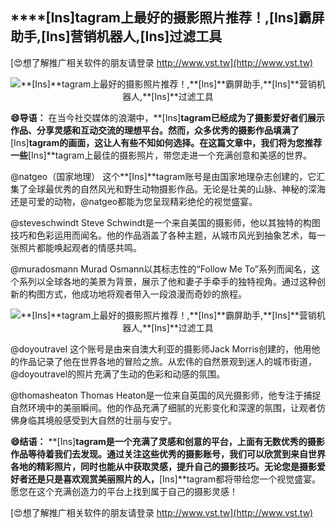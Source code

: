 ## ****[Ins]**tagram上最好的摄影照片推荐！,**[Ins]**霸屏助手,**[Ins]**营销机器人,**[Ins]**过滤工具**

[😍想了解推广相关软件的朋友请登录 http://www.vst.tw](http://www.vst.tw)

 <center><img src="https://vst.tw/MP4/tuiguang/png/3.png" alt="**[Ins]**tagram上最好的摄影照片推荐！,**[Ins]**霸屏助手,**[Ins]**营销机器人,**[Ins]**过滤工具"></center>

**😄导语：**
在当今社交媒体的浪潮中，**[Ins]**tagram已经成为了摄影爱好者们展示作品、分享灵感和互动交流的理想平台。然而，众多优秀的摄影作品填满了**[Ins]**tagram的画面，这让人有些不知如何选择。在这篇文章中，我们将为您推荐一些**[Ins]**tagram上最佳的摄影照片，带您走进一个充满创意和美感的世界。

@natgeo（国家地理）
这个**[Ins]**tagram账号是由国家地理杂志创建的，它汇集了全球最优秀的自然风光和野生动物摄影作品。无论是壮美的山脉、神秘的深海还是可爱的动物，@natgeo都能为您呈现精彩绝伦的视觉盛宴。

@steveschwindt
Steve Schwindt是一个来自美国的摄影师，他以其独特的构图技巧和色彩运用而闻名。他的作品涵盖了各种主题，从城市风光到抽象艺术，每一张照片都能唤起观者的情感共鸣。

@muradosmann
Murad Osmann以其标志性的“Follow Me To”系列而闻名，这个系列以全球各地的美景为背景，展示了他和妻子手牵手的独特视角。通过这种创新的构图方式，他成功地将观者带入一段浪漫而奇妙的旅程。

 <center><img src="https://vst.tw/MP4/tuiguang/png/1.png" alt="**[Ins]**tagram上最好的摄影照片推荐！,**[Ins]**霸屏助手,**[Ins]**营销机器人,**[Ins]**过滤工具"></center>

@doyoutravel
这个账号是由来自澳大利亚的摄影师Jack Morris创建的，他用他的作品记录了他在世界各地的冒险之旅。从宏伟的自然景观到迷人的城市街道，@doyoutravel的照片充满了生动的色彩和动感的氛围。

@thomasheaton
Thomas Heaton是一位来自英国的风光摄影师，他专注于捕捉自然环境中的美丽瞬间。他的作品充满了细腻的光影变化和深邃的氛围，让观者仿佛身临其境般感受到大自然的壮丽与安宁。

**😄结语：**
**[Ins]**tagram是一个充满了灵感和创意的平台，上面有无数优秀的摄影作品等待着我们去发现。通过关注这些优秀的摄影账号，我们可以欣赏到来自世界各地的精彩照片，同时也能从中获取灵感，提升自己的摄影技巧。无论您是摄影爱好者还是只是喜欢观赏美丽照片的人，**[Ins]**tagram都将带给您一个视觉盛宴。愿您在这个充满创造力的平台上找到属于自己的摄影灵感！

[😍想了解推广相关软件的朋友请登录 http://www.vst.tw](http://www.vst.tw)



